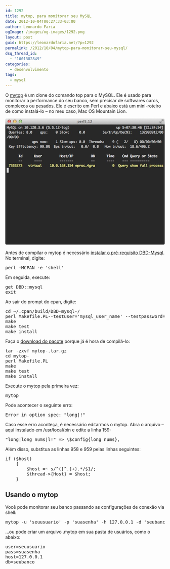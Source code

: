 ```yaml
---
id: 1292
title: mytop, para monitorar seu MySQL
date: 2012-10-04T00:27:33-03:00
author: Leonardo Faria
ogImage: /images/og-images/1292.png
layout: post
guid: https://leonardofaria.net/?p=1292
permalink: /2012/10/04/mytop-para-monitorar-seu-mysql/
dsq_thread_id:
  - "1001382849"
categories:
  - desenvolvimento
tags:
  - mysql
---
```

O [mytop](http://jeremy.zawodny.com/mysql/mytop/) é um clone do comando top para o MySQL. Ele é usado para monitorar a performance do seu banco, sem precisar de softwares caros, complexos ou pesados. Ele é escrito em Perl e abaixo está um mini-roteiro de como instalá-lo – no meu caso, Mac OS Mountain Lion.  


<center>
  <a href="http://jeremy.zawodny.com/mysql/mytop/"><img src="/wp-content/uploads/2012/10/mytop.jpg" alt="" title="mytop" /></a>
</center>

  
  
Antes de compilar o mytop é necessário [instalar o pré-requisito DBD-Mysql](https://discussions.apple.com/thread/3136351?start=0&tstart=0). No terminal, digite:

<pre class="brush: plain; title: ; notranslate" title="">perl -MCPAN -e 'shell'
</pre>

Em seguida, execute: 

<pre class="brush: plain; title: ; notranslate" title="">get DBD::mysql
exit
</pre>

Ao sair do prompt do cpan, digite:

<pre class="brush: plain; title: ; notranslate" title="">cd ~/.cpan/build/DBD-mysql-<version>/
perl Makefile.PL--testuser='mysql_user_name' --testpassword='mysql_passwd'
make
make test
make install
</pre>

Faça o [download do pacote](http://jeremy.zawodny.com/mysql/mytop/mytop-1.6.tar.gz) porque já é hora de compilá-lo: 

<pre class="brush: plain; title: ; notranslate" title="">tar -zxvf mytop-<version>.tar.gz
cd mytop-<version>
perl Makefile.PL
make
make test
make install
</pre>

Execute o mytop pela primeira vez:

<pre class="brush: plain; title: ; notranslate" title="">mytop</pre>

Pode acontecer o seguinte erro:

<pre class="brush: plain; title: ; notranslate" title="">Error in option spec: "long|!"</pre>

Caso esse erro aconteça, é necessário editarmos o mytop. Abra o arquivo – aqui instalado em /usr/local/bin e edite a linha 159:

<pre class="brush: perl; title: ; notranslate" title="">"long|long_nums|l!" => \$config{long_nums},</pre>

Além disso, substitua as linhas 958 e 959 pelas linhas seguintes:

<pre class="brush: perl; title: ; notranslate" title="">if ($host)
	{
		$host =~ s/^([^.]+).*/$1/;
		$thread->{Host} = $host;
	}
</pre>

## Usando o mytop

Você pode monitorar seu banco passando as configurações de conexão via shell:

<pre class="brush: plain; title: ; notranslate" title="">mytop -u 'seuusuario' -p 'suasenha' -h 127.0.0.1 -d 'seubanco'</pre>

&#8230;ou pode criar um arquivo .mytop em sua pasta de usuários, como o abaixo:

<pre class="brush: plain; title: ; notranslate" title="">user=seuusuario
pass=suasenha
host=127.0.0.1
db=seubanco</pre>
